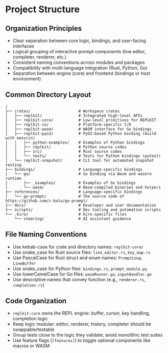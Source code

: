 # Project Structure

## Organization Principles
- Clear separation between core logic, bindings, and user-facing interfaces
- Logical grouping of interactive prompt components (line editor, completer, renderer, etc.)
- Consistent naming conventions across modules and packages
- Compatibility with multi-language integration (Rust, Python, Go)
- Separation between engine (core) and frontend (bindings or host environment)

## Common Directory Layout
```
/
├── crates/                     # Workspace crates
│   ├── replkit/                # Integrated high-level APIs
│   ├── replkit-core/           # Low-level primitives for REPLKIT
│   ├── replkit-io/             # Platform-specific I/O
│   ├── replkit-wasm/           # WASM interface for Go bindings
│   ├── replkit-pyo3/           # PyO3-based Python binding (build with maturin)
│   │   ├── python-examples/    # Examples of Python bindings
│   │   ├── replkit/            # Python source codes
│   │   ├── src/                # Rust source codes
│   │   └── tests/              # Tests for Python bindings (pytest)
│   └── replkit-snapshot/       # CLI tool for automated snapshot testing
├── bindings/                   # Language-specific bindings
│   └── go/                     # Go binding via Wasm and wazero runtime
│       ├── _examples/          # Examples of Go bindings
│       └── wasm/               # Wasm-compiled binaries and helpers
├── references/                 # Language-specific bindings
│   └── go-prompt/              # The source code of https://github.com/c-bata/go-prompt/
├── docs/                       # Developer and user documentation
├── scripts/                    # Dev tooling and automation scripts
└── .kiro/                      # Kiro-specific files
    └── steering/               # AI assistant guidance
```

## File Naming Conventions
- Use kebab-case for crate and directory names: `replkit-core/`
- Use snake_case for Rust source files: `line_editor.rs`, `key_map.rs`
- Use PascalCase for Rust struct and enum names: `PromptLoop`, `LineBuffer`
- Use snake_case for Python files: `bindings.rs`, `prompt_module.py`
- Use lowerCamelCase for Go files: `wasmRunner.go`, `inputHandler.go`
- Use descriptive names that convey function (e.g., `renderer.rs`, `completion.rs`)

## Code Organization
- `replkit-core` owns the REPL engine: buffer, cursor, key handling, completion logic
- Keep logic modular: editor, renderer, history, completer should be swappable/testable
- Group tests close to the logic they validate; avoid monolithic test suites
- Use feature flags (`[features]`) to toggle optional components like macros or WASM
